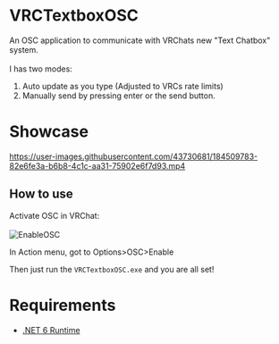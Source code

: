 # VRCTextboxOSC

An OSC application to communicate with VRChats new "Text Chatbox" system. <br><br>
I has two modes:
1. Auto update as you type (Adjusted to VRCs rate limits)
2. Manually send by pressing enter or the send button.

# Showcase

https://user-images.githubusercontent.com/43730681/184509783-82e6fe3a-b6b8-4c1c-aa31-75902e6f7d93.mp4

## How to use

Activate OSC in VRChat: <br/><br/>
![EnableOSC](https://user-images.githubusercontent.com/43730681/172059335-db3fd6f9-86ae-4f6a-9542-2a74f47ff826.gif)

In Action menu, got to Options>OSC>Enable <br/>

Then just run the ```VRCTextboxOSC.exe``` and you are all set! <br/>

# Requirements

- [.NET 6 Runtime](https://dotnet.microsoft.com/en-us/download/dotnet/6.0/runtime)
